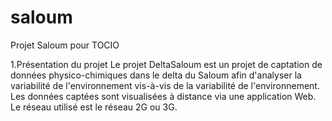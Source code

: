 # saloum
Projet Saloum pour TOCIO

1.Présentation du projet
Le projet DeltaSaloum est un projet de captation de données physico-chimiques dans le delta du Saloum afin d'analyser la variabilité de l'environnement vis-à-vis de la variabilité de l'environnement.
Les données captées  sont visualisées à distance via une application Web.
Le réseau utilisé est le réseau 2G ou 3G.

